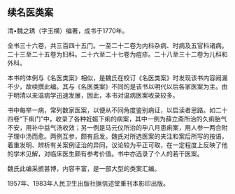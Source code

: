 ## 续名医类案

清•魏之琇（字玉横）编著，成书于1770年。

全书三十六卷，共三百四十五门。一至二十二卷为内科杂病、时病及五官科诸病。二十三至二十五卷为妇科。二十六至二十七卷为痘疹。二十八至三十二卷为儿科和外科。

本书的体例与《名医类案》相似，是魏氏在校订《名医类案》时发现该书内容阙漏不少，故续撰此编。其与《名医类案》不同的是该书以明代以后各家医案为主。由于明清以来温病学迅速发展，因此，本书对温病医案收录较多。

书中每举一病，常列数家医案，以便从不同角度鉴别病证，以启读者思路。如二十四卷“下痢门”中，收录了各种妊娠下痢的病案，其中一例为薛立斋所治的久痢胎气不安，用补中益气汤收效；另一例是马元仪所治的孕八月患痢案，用人参一两合附子理中汤而愈。两例互参，颇有启发。魏氏对所选医案的夹注和案后所写的按语，着重发明、辨析有关案例证治的异同，议论较为平正可取，在一定程度上反映了他的学术见解，对临床医生颇有参考价值。书中亦选录了个人的若干医案。

魏氏此编采摭甚博，内容丰富，是一部大型的类案汇编。

1957年、1983年人民卫生出版社据信述堂重刊本影印出版。
